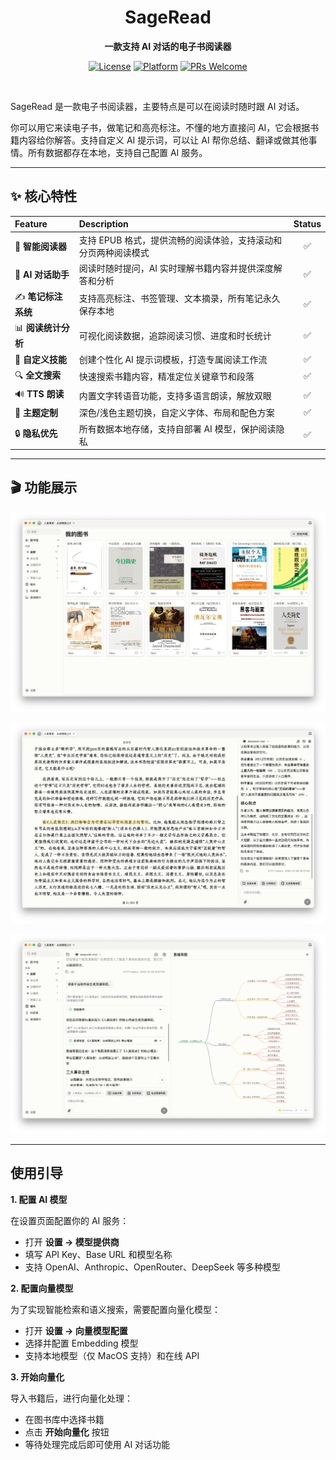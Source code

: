 <div align="center">

# SageRead

**一款支持 AI 对话的电子书阅读器**

[![License](https://img.shields.io/badge/license-AGPL--3.0-blue.svg)](LICENSE) [![Platform](https://img.shields.io/badge/platform-macOS%20%7C%20Windows-lightgrey)](https://github.com/yourusername/sageread) [![PRs Welcome](https://img.shields.io/badge/PRs-welcome-brightgreen.svg)](https://github.com/yourusername/sageread/pulls)

</div>

<br/>

SageRead 是一款电子书阅读器，主要特点是可以在阅读时随时跟 AI 对话。

你可以用它来读电子书，做笔记和高亮标注。不懂的地方直接问 AI，它会根据书籍内容给你解答。支持自定义 AI 提示词，可以让 AI 帮你总结、翻译或做其他事情。所有数据都存在本地，支持自己配置 AI 服务。

---

## ✨ 核心特性

| Feature | Description | Status |
| :--- | :--- | :---: |
| 📖 **智能阅读器** | 支持 EPUB 格式，提供流畅的阅读体验，支持滚动和分页两种阅读模式 | ✅ |
| 🤖 **AI 对话助手** | 阅读时随时提问，AI 实时理解书籍内容并提供深度解答和分析 | ✅ |
| ✍️ **笔记标注系统** | 支持高亮标注、书签管理、文本摘录，所有笔记永久保存本地 | ✅ |
| 📊 **阅读统计分析** | 可视化阅读数据，追踪阅读习惯、进度和时长统计 | ✅ |
| 🎯 **自定义技能** | 创建个性化 AI 提示词模板，打造专属阅读工作流 | ✅ |
| 🔍 **全文搜索** | 快速搜索书籍内容，精准定位关键章节和段落 | ✅ |
| 🔊 **TTS 朗读** | 内置文字转语音功能，支持多语言朗读，解放双眼 | ✅ |
| 🎨 **主题定制** | 深色/浅色主题切换，自定义字体、布局和配色方案 | ✅ |
| 🔒 **隐私优先** | 所有数据本地存储，支持自部署 AI 模型，保护阅读隐私 | ✅ |

---

## 🎬 功能展示

![Library](./assets/my-library.png)

![Chat](./assets/ai-chat.png)

![Chat](./assets/mindmap.png)

---

## 使用引导

**1. 配置 AI 模型**

在设置页面配置你的 AI 服务：

- 打开 **设置 → 模型提供商**
- 填写 API Key、Base URL 和模型名称
- 支持 OpenAI、Anthropic、OpenRouter、DeepSeek 等多种模型

**2. 配置向量模型**

为了实现智能检索和语义搜索，需要配置向量化模型：

- 打开 **设置 → 向量模型配置**
- 选择并配置 Embedding 模型
- 支持本地模型（仅 MacOS 支持）和在线 API

**3. 开始向量化**

导入书籍后，进行向量化处理：

- 在图书库中选择书籍
- 点击 **开始向量化** 按钮
- 等待处理完成后即可使用 AI 对话功能